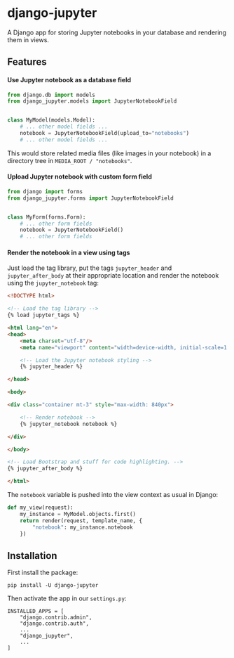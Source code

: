 # django-jupyter

A Django app for storing Jupyter notebooks in your database and rendering them in views.

## Features

#### Use Jupyter notebook as a database field

```python
from django.db import models
from django_jupyter.models import JupyterNotebookField


class MyModel(models.Model):
    # ... other model fields ...
    notebook = JupyterNotebookField(upload_to="notebooks")
    # ... other model fields ...

```

This would store related media files (like images in your notebook) in a directory
tree in `MEDIA_ROOT / "notebooks"`.

#### Upload Jupyter notebook with custom form field

```python
from django import forms
from django_jupyter.forms import JupyterNotebookField


class MyForm(forms.Form):
    # ... other form fields
    notebook = JupyterNotebookField()
    # ... other form fields

```

#### Render the notebook in a view using tags

Just load the tag library, put the tags `jupyter_header` and `jupyter_after_body` at their appropriate
location and render the notebook using the `jupyter_notebook` tag:

```html
<!DOCTYPE html>

<!-- Load the tag library -->
{% load jupyter_tags %}

<html lang="en">
<head>
    <meta charset="utf-8"/>
    <meta name="viewport" content="width=device-width, initial-scale=1.0"/>

    <!-- Load the Jupyter notebook styling -->
    {% jupyter_header %}

</head>

<body>

<div class="container mt-3" style="max-width: 840px">

    <!-- Render notebook -->
    {% jupyter_notebook notebook %}

</div>

</body>

<!-- Load Bootstrap and stuff for code highlighting. -->
{% jupyter_after_body %}

</html>
```

The `notebook` variable is pushed into the view context as usual in Django:

```python
def my_view(request):
    my_instance = MyModel.objects.first()
    return render(request, template_name, {
        "notebook": my_instance.notebook
    })
```

## Installation

First install the package:

```
pip install -U django-jupyter
```

Then activate the app in our `settings.py`:

```
INSTALLED_APPS = [
    "django.contrib.admin",
    "django.contrib.auth",
    ...
    "django_jupyter",
    ...
]
```
